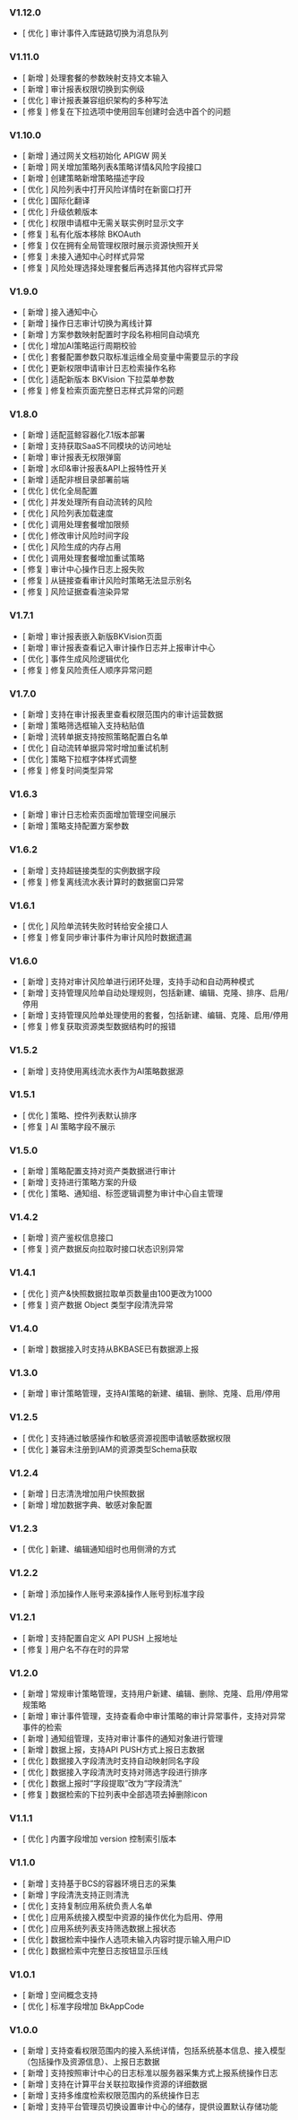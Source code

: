 ### V1.12.0

- [ 优化 ] 审计事件入库链路切换为消息队列

### V1.11.0

- [ 新增 ] 处理套餐的参数映射支持文本输入
- [ 新增 ] 审计报表权限切换到实例级
- [ 优化 ] 审计报表兼容组织架构的多种写法
- [ 修复 ] 修复在下拉选项中使用回车创建时会选中首个的问题

### V1.10.0

- [ 新增 ] 通过网关文档初始化 APIGW 网关
- [ 新增 ] 网关增加策略列表&策略详情&风险字段接口
- [ 新增 ] 创建策略新增策略描述字段
- [ 优化 ] 风险列表中打开风险详情时在新窗口打开
- [ 优化 ] 国际化翻译
- [ 优化 ] 升级依赖版本
- [ 优化 ] 权限申请框中无需关联实例时显示文字
- [ 修复 ] 私有化版本移除 BKOAuth
- [ 修复 ] 仅在拥有全局管理权限时展示资源快照开关
- [ 修复 ] 未接入通知中心时样式异常
- [ 修复 ] 风险处理选择处理套餐后再选择其他内容样式异常

### V1.9.0

- [ 新增 ] 接入通知中心
- [ 新增 ] 操作日志审计切换为离线计算
- [ 新增 ] 方案参数映射配置时字段名称相同自动填充
- [ 优化 ] 增加AI策略运行周期校验
- [ 优化 ] 套餐配置参数只取标准运维全局变量中需要显示的字段 
- [ 优化 ] 更新权限申请审计日志检索操作名称
- [ 优化 ] 适配新版本 BKVision 下拉菜单参数
- [ 修复 ] 修复检索页面完整日志样式异常的问题

### V1.8.0

- [ 新增 ] 适配蓝鲸容器化7.1版本部署
- [ 新增 ] 支持获取SaaS不同模块的访问地址
- [ 新增 ] 审计报表无权限弹窗
- [ 新增 ] 水印&审计报表&API上报特性开关
- [ 新增 ] 适配非根目录部署前端
- [ 优化 ] 优化全局配置
- [ 优化 ] 并发处理所有自动流转的风险
- [ 优化 ] 风险列表加载速度
- [ 优化 ] 调用处理套餐增加限频
- [ 优化 ] 修改审计风险时间字段
- [ 优化 ] 风险生成的内存占用
- [ 优化 ] 调用处理套餐增加重试策略
- [ 修复 ] 审计中心操作日志上报失败
- [ 修复 ] 从链接查看审计风险时策略无法显示别名
- [ 修复 ] 风险证据查看渲染异常

### V1.7.1

- [ 新增 ] 审计报表嵌入新版BKVision页面
- [ 新增 ] 审计报表查看记入审计操作日志并上报审计中心
- [ 优化 ] 事件生成风险逻辑优化
- [ 修复 ] 修复风险责任人顺序异常问题

### V1.7.0

- [ 新增 ] 支持在审计报表里查看权限范围内的审计运营数据
- [ 新增 ] 策略筛选框输入支持粘贴值
- [ 新增 ] 流转单据支持按照策略配置白名单
- [ 优化 ] 自动流转单据异常时增加重试机制
- [ 优化 ] 策略下拉框字体样式调整
- [ 修复 ] 修复时间类型异常

### V1.6.3

- [ 新增 ] 审计日志检索页面增加管理空间展示
- [ 新增 ] 策略支持配置方案参数

### V1.6.2

- [ 新增 ] 支持超链接类型的实例数据字段
- [ 修复 ] 修复离线流水表计算时的数据窗口异常

### V1.6.1

- [ 优化 ] 风险单流转失败时转给安全接口人
- [ 修复 ] 修复同步审计事件为审计风险时数据遗漏

### V1.6.0

- [ 新增 ] 支持对审计风险单进行闭环处理，支持手动和自动两种模式
- [ 新增 ] 支持管理风险单自动处理规则，包括新建、编辑、克隆、排序、启用/停用
- [ 新增 ] 支持管理风险单处理使用的套餐，包括新建、编辑、克隆、启用/停用
- [ 修复 ] 修复获取资源类型数据结构时的报错

### V1.5.2

- [ 新增 ] 支持使用离线流水表作为AI策略数据源

### V1.5.1

- [ 优化 ] 策略、控件列表默认排序
- [ 修复 ] AI 策略字段不展示

### V1.5.0

- [ 新增 ] 策略配置支持对资产类数据进行审计
- [ 新增 ] 支持进行策略方案的升级
- [ 优化 ] 策略、通知组、标签逻辑调整为审计中心自主管理

### V1.4.2

- [ 新增 ] 资产鉴权信息接口
- [ 修复 ] 资产数据反向拉取时接口状态识别异常

### V1.4.1

- [ 优化 ] 资产&快照数据拉取单页数量由100更改为1000
- [ 修复 ] 资产数据 Object 类型字段清洗异常

### V1.4.0

- [ 新增 ] 数据接入时支持从BKBASE已有数据源上报

### V1.3.0

- [ 新增 ] 审计策略管理，支持AI策略的新建、编辑、删除、克隆、启用/停用

### V1.2.5

- [ 优化 ] 支持通过敏感操作和敏感资源视图申请敏感数据权限
- [ 优化 ] 兼容未注册到IAM的资源类型Schema获取

### V1.2.4

- [ 新增 ] 日志清洗增加用户快照数据
- [ 新增 ] 增加数据字典、敏感对象配置

### V1.2.3

- [ 优化 ] 新建、编辑通知组时也用侧滑的方式

### V1.2.2

- [ 新增 ] 添加操作人账号来源&操作人账号到标准字段

### V1.2.1

- [ 新增 ] 支持配置自定义 API PUSH 上报地址  
- [ 修复 ] 用户名不存在时的异常

### V1.2.0

- [ 新增 ]  常规审计策略管理，支持用户新建、编辑、删除、克隆、启用/停用常规策略
- [ 新增 ]  审计事件管理，支持查看命中审计策略的审计异常事件，支持对异常事件的检索
- [ 新增 ]  通知组管理，支持对审计事件的通知对象进行管理
- [ 新增 ]  数据上报，支持API PUSH方式上报日志数据
- [ 优化 ] 数据接入字段清洗时支持自动映射同名字段
- [ 优化 ] 数据接入字段清洗时支持对筛选字段进行排序
- [ 优化 ] 数据上报时“字段提取”改为“字段清洗”
- [ 修复 ] 数据检索的下拉列表中全部选项去掉删除icon

### V1.1.1

- [ 优化 ] 内置字段增加 version 控制索引版本

### V1.1.0

- [ 新增 ]  支持基于BCS的容器环境日志的采集 
- [ 新增 ]  字段清洗支持正则清洗 
- [ 优化 ] 支持复制应用系统负责人名单 
- [ 优化 ] 应用系统接入模型中资源的操作优化为启用、停用 
- [ 优化 ] 应用系统列表支持筛选数据上报状态
- [ 优化 ] 数据检索中操作人选项未输入内容时提示输入用户ID
- [ 优化 ] 数据检索中完整日志按钮显示压线

### V1.0.1

- [ 新增 ] 空间概念支持
- [ 优化 ] 标准字段增加 BkAppCode

### V1.0.0

- [ 新增 ] 支持查看权限范围内的接入系统详情，包括系统基本信息、接入模型（包括操作及资源信息）、上报日志数据
- [ 新增 ] 支持按照审计中心的日志标准以服务器采集方式上报系统操作日志
- [ 新增 ] 支持在计算平台关联拉取操作资源的详细数据
- [ 新增 ] 支持多维度检索权限范围内的系统操作日志
- [ 新增 ] 支持平台管理员切换设置审计中心的储存，提供设置默认存储功能
